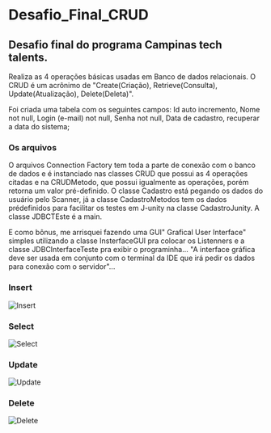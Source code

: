 # Desafio_Final_CRUD
## Desafio final do programa Campinas tech talents.

Realiza as 4 operações básicas usadas em Banco de dados relacionais. O CRUD é um acrônimo de "Create(Criação), Retrieve(Consulta), Update(Atualização), Delete(Deleta)".

Foi criada uma tabela com os seguintes campos:
Id auto incremento,
Nome not null,
Login (e-mail) not null,
Senha not null,
Data de cadastro, recuperar a data do sistema;

### Os arquivos
O arquivos Connection Factory tem toda a parte de conexão com o banco de dados e é instanciado nas classes CRUD que possui as 4 operações citadas e na CRUDMetodo, que possui igualmente as operações, porém retorna um valor pré-definido.
O classe Cadastro está pegando os dados do usuário pelo Scanner, já a classe CadastroMetodos tem os dados prédefinidos para facilitar os testes em J-unity na classe CadastroJunity.
A classe JDBCTEste é a main.

E como bônus, me arrisquei fazendo uma GUI" Grafical User Interface" simples utilizando a classe InsterfaceGUI pra colocar os Listenners e a classe JDBCInterfaceTeste pra exibir o programinha...
"A interface gráfica deve ser usada em conjunto com o terminal da IDE que irá pedir os dados para conexão com o servidor"...

### Insert
![Insert](https://user-images.githubusercontent.com/60450622/111563894-93797280-8777-11eb-973b-a72631491973.PNG)

### Select
![Select](https://user-images.githubusercontent.com/60450622/111564017-cd4a7900-8777-11eb-9db0-d5f524f06029.PNG)

### Update
![Update](https://user-images.githubusercontent.com/60450622/111564066-e0f5df80-8777-11eb-8400-912ba34eebdd.PNG)

### Delete
![Delete](https://user-images.githubusercontent.com/60450622/111563950-b1df6e00-8777-11eb-9106-f0deb6f7747d.PNG)
